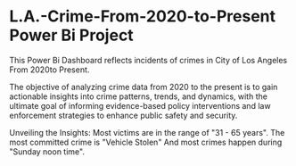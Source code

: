# L.A.-Crime-From-2020-to-Present Power Bi Project

 This Power Bi Dashboard reflects incidents of crimes in City of Los Angeles From 2020to Present.
 
 The objective of analyzing crime data from 2020 to the present is to gain actionable insights into crime patterns, trends, and dynamics, with the ultimate goal of informing evidence-based policy interventions and law enforcement strategies to enhance public safety and security.
 
 Unveiling the Insights: Most victims are in the range of "31 - 65 years". The most committed crime is "Vehicle Stolen"
 And most crimes happen during "Sunday noon time".
